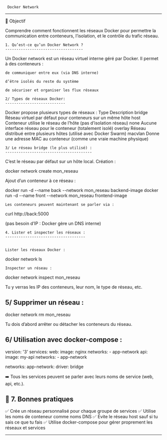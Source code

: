     Docker Network
***********************************************************************************
📌 Objectif

Comprendre comment fonctionnent les réseaux Docker pour permettre la communication entre conteneurs,
 l’isolation, et le contrôle du trafic réseau.

    1. Qu’est-ce qu’un Docker Network ?
    -----------------------------------

Un Docker network est un réseau virtuel interne géré par Docker.
Il permet à des conteneurs :

    de communiquer entre eux (via DNS interne)

    d’être isolés du reste du système

    de sécuriser et organiser les flux réseaux

    2/ Types de réseaux Docker:
    ---------------------------

Docker propose plusieurs types de réseaux :
Type	Description
bridge	Réseau virtuel par défaut pour conteneurs sur un même hôte
host	Conteneur utilise le réseau de l’hôte (pas d’isolation réseau)
none	Aucune interface réseau pour le conteneur (totalement isolé)
overlay	Réseau distribué entre plusieurs hôtes (utilisé avec Docker Swarm)
macvlan	Donne une adresse MAC au conteneur (comme une vraie machine physique)

    3/ Le réseau bridge (le plus utilisé) :
    ---------------------------------------

C’est le réseau par défaut sur un hôte local.
Création :

docker network create mon_reseau

Ajout d’un conteneur à ce réseau :

docker run -d --name back --network mon_reseau backend-image
docker run -d --name front --network mon_reseau frontend-image

    Les conteneurs peuvent maintenant se parler via :

curl http://back:5000

(pas besoin d’IP : Docker gère un DNS interne)

    4. Lister et inspecter les réseaux :
    ------------------------------------


    Lister les réseaux Docker :

docker network ls

    Inspecter un réseau :

docker network inspect mon_reseau

Tu y verras les IP des conteneurs, leur nom, le type de réseau, etc.

5/ Supprimer un réseau :
------------------------

docker network rm mon_reseau

Tu dois d’abord arrêter ou détacher les conteneurs du réseau.

6/ Utilisation avec docker-compose :
------------------------------------

version: '3'
services:
  web:
    image: nginx
    networks:
      - app-network
  api:
    image: my-api
    networks:
      - app-network

networks:
  app-network:
    driver: bridge

➡️ Tous les services peuvent se parler avec leurs noms de service (web, api, etc.).

🔐 7. Bonnes pratiques
------------------------

✅ Crée un réseau personnalisé pour chaque groupe de services
✅ Utilise les noms de conteneur comme noms DNS
✅ Évite le réseau host sauf si tu sais ce que tu fais
✅ Utilise docker-compose pour gérer proprement les réseaux et services

*****************************************************************
